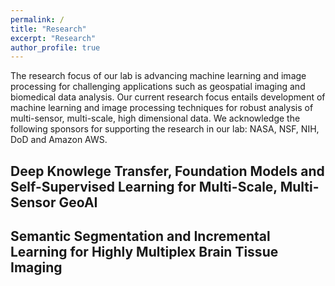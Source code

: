 ```yaml
---
permalink: /
title: "Research"
excerpt: "Research"
author_profile: true
---
```


The research focus of our lab is advancing machine learning and image processing for challenging applications such as geospatial imaging and biomedical data analysis. Our current research focus entails development of machine learning and image processing techniques for robust analysis of multi-sensor, multi-scale, high dimensional data. We acknowledge the following sponsors for supporting the research in our lab: NASA, NSF, NIH, DoD and Amazon AWS. 

## Deep Knowlege Transfer, Foundation Models and Self-Supervised Learning for Multi-Scale, Multi-Sensor GeoAI


## Semantic Segmentation and Incremental Learning for Highly Multiplex Brain Tissue Imaging

